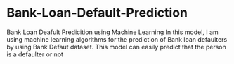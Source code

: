 # Bank-Loan-Default-Prediction
Bank Loan Deafult Predicition using Machine Learning
In this model, I am using machine learning algorithms for the prediction of Bank loan defaulters by using Bank Defaut dataset. This model can easily predict that the person is a defaulter or not
